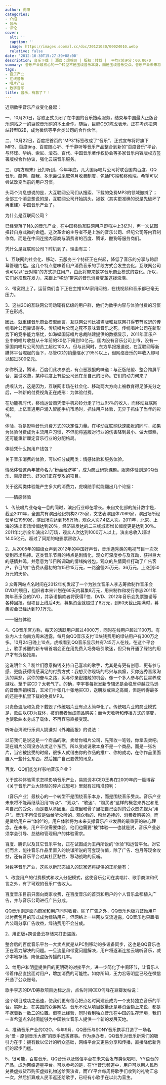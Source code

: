 ```yaml
---
author: 虎嗅
categories:
- 介绍
- 音乐
- 评论
cover:
  alt: ''
  caption: ''
  image: https://images.soomal.cc/doc/20121030/00024010.webp
  relative: false
date: '2012-10-30T15:27:39+08:00'
description: 音乐下载 | 源自：虎嗅网 | 版权：转载 |  平均/总评分：00.00/0
summary: 音乐产业最核心的一个转型不是围绕音乐本身，而是围绕音乐受众。音乐产业未来将不能再继续沿用“听众”、“观众”、“歌迷”、“购买者”这样的概念来界定和思考自己的受众，而是要从基因里、血液里和骨子里把自己面对的受众首先视为“用户”。音乐不再仅仅是做给听众听的、观众看的、粉丝追捧的、消费者购买的，而是做给用户来“体验”的……
tags:
- 音乐产业
- 在线音乐
- 唱片产业
- 数字音乐
title: 音乐，有救了？！
---
```


近期数字音乐产业变化叠起：

一、10月20日，谷歌正式关闭了在中国的音乐搜索服务，结束与中国最大正版音乐网站之一的巨鲸音乐网的本土合作。随后，巨鲸CEO陈戈表示，正在考虑把网站转型B2B，成为微信等平台类公司的合作伙伴。

二、10月22日，百度把首页的“MP3”标签改成了“音乐”，正式宣布将将旗下MP3、百度ting、百度随心听、千千静听等音乐产品整合到新的“百度音乐”平台，与环球、华纳、索尼、滚石、百代、中国音乐著作权协会等多家音乐内容版权方签署版权合作协议，强化云端音乐服务。

三、《南方周末》还打听到，今年年底，几大国际唱片公司将联合国内百度、QQ音乐、酷狗、酷我、多米尝试采取包月收费制度，包括PC端和移动端。希望可以尝试改变当前的用户习惯。

头两个消息想说的是，大互联网公司们从搜索、下载的免费MP3的领域撤摊了；全部三个消息想说的是，互联网公司开始挑头，拯救（其实更准确的说是先破坏了再重建）中国音乐产业了。

为什么是互联网公司？

已经衰落了N久的音乐产业，在中国移动互联网用户即将冲上3亿时，再一次试图扭转自身式微的命运。这次革命的主导者不是上游的音乐公司、经纪公司等内容制作商，而是在中间连接内容商与消费者的百度、腾讯、酷狗等服务商们。

凭什么是互联网公司？时机到了。理由有三：

1、互联网的社会化、移动、云服务三个特征正在兴起，降低了音乐的分享与跨屏幕管理门槛。这几个特点意味着用户消费音乐的手段方式会发生变化，互联网公司也可以以“云对端”的方式抓住用户，由此将带来数字音乐商业模式的变化。所以，它们必须现在发力，来跟上“移动”带来的音乐消费变革这拨浪潮。

2、带宽跟上了。运营商们当下正在主推10M家用网络，在线视频和音乐都已毫无压力。

3、这些2C的互联网公司动辄有亿级的用户群，他们为数字内容与体验付费的习惯正在形成。

因此，就重建音乐商业模型而言，互联网公司比被盗版和互联网打得节节败退的传统唱片公司靠谱得多。传统唱片公司之死不意味着音乐之死。传统唱片公司在新形势下的竞争能力堪忧，如海蝶国际唱片总裁陆建提供的数据显示，2011年音乐产业中的唱片收益从十年前的20亿下降到10亿元，国内没有音乐公司上市，没有一家国内唱片公司的员工超过100人。但与此同时，东方早报报道说，在互联网等新媒体平台崛起的当下，尽管CD的销量缩水了95%以上，但网络音乐的年收入却可以超过300亿元。

如你所见，腾讯、百度们此次参战，有点恶狠狠的味道：与正版结盟、整合跨屏平台、尝试收费，某种程度上有些公司还在革自己的旧命。它们的动力何来？

虎嗅认为，这是因为，互联网市场在社会化、移动两大方向上被教育得足够充分之后，一种新的付费视角正在成形：为体验付费。

在功能机时代，移动运营商凭借手机彩铃分走了行业95%的收入，而移动互联网初起，上亿普通用户涌入智能手机市场时，抓住用户体验，无异于抓住了当年的彩铃。

体验，将是影响音乐消费方式的决定性力量。在移动互联网快速膨胀的同时，如果为体验付费成为主流用户习惯，不但能将盗版对行业的伤害降到最小、做大蛋糕，还可能重新厘定音乐行业的分配格局。

体验凭什么掏用户钱包？

关于音乐消费的体验，可以细分成两类：情感体验和服务体验。

情感体验这两年被命名为“粉丝经济学”，成为商业研究课题。服务体验则是QQ音乐、百度音乐、虾米们正在专攻的项目。

关于这两类体验能产生多大的消费力，虎嗅随手就能翻出几个论据：

――情感体验

1、传统唱片业奄奄一息的同时，演出行业却在增长。来自文化部的统计数字是，截至2011年，全国共有演出经纪机构2725家，文艺表演团体7069家，演出场所经营单位1959家，演出场次达到155万场，观众人次7.4亿人次。2011年，北京、上海的演出市场增幅达到20%，经济较发达的二三线城市增长幅度更是达到30%。2011年北京全年演出2.1万场，观众人次达到1000万人以上，演出总收入超过14.05亿元，超过了同期的电影票房收入。

2、从2005年的超级女声到2012年的中国好声音，音乐选秀类的电视节目一次次受到市场热捧。这类音乐节目的特点是剧情化，观众可深度参与及互动，获得巨大的感情共鸣，并愿意为节目所调动的情绪掏钱包。观众的热情同样打动了广告客户，节目的广告费从最初的每15秒15万元，一路途径25万元、36万元，上涨到50万元的天价。

3 众筹网站点名时间在2012年初发起了一个为独立音乐人李志筹款制作音乐会DVD的项目，组织者本来计划在60天内募集8万元，用来制作和发行李志2011年跨年音乐会的DVD，并承诺捐款者将获得T恤、DVD、2012年音乐会免票邀请等各种回报。但项目上线后4天，募集资金就超过了8万元，到60天截止期满时，募集资金已经达到19.1万元。

――服务体验

4、QQ音乐官方称，每天的活跃用户超过4000万，同时在线用户超过1100万。有业内人士向南方周末透露，每月向QQ音乐支付10块钱费用的绿钻用户有300万之多。10月24日晚上10点，虎嗅看到QQ音乐显示共有745万人在线。在这个平台上，歌手苏醒的新专辑首唱会正在用免费入场券吸引歌迷，但只有开通了绿钻的用户才有资格抢票。

这说明什么？粉丝们愿意掏钱支持自己喜欢的歌手，尤其是有更有创意、更有参与感、更能获得情感满足的付费方式：我想买你现场的尽兴与疯癫，买你选秀晋级淘汰的喜悲，买你的奋斗之路，买与你亲密接触的机会，像一个多人参与的巨星养成游戏。至于买CD？太老气了。的确，李宇春每张发新专辑还是会稳居卓越亚马逊的音像热销榜首，玉米们十张几十张地买CD，送朋友或束之高阁，但是听得最多的还是手机里下载的免费MP3。

只责备盗版和免费下载毁了传统唱片业有点太简单化了。传统唱片业的商业模式是，歌曲以CD为载体，被消费者当成商品购买；而今天收听和传播方式的演变，也使歌曲本身成了载体，不再容易直接变现。

听听台湾流行乐词人姚谦对《外滩画报》的说法：


以前我们是说这是一个商品的歌，卖给你唱片公司，先预收一笔钱，你拿去卖吧。现在唱片公司没办法卖这个东西，所以变成说歌本身不是一个商品，而是一张名片，当它被接受的时候，很多人就借由你的作品的推广、你的成功，在你作品里面置入一些什么东西，然后推广自己要做的讯息。


百度、QQ们能怎样影响音乐产业？

关于这种体验需求怎样影响音乐产业，易凯资本CEO王冉在2009年的一篇博客《关于音乐产业大转型的碎片式思考》里就有过精准预判：


（音乐产业）最核心的一个转型不是围绕音乐本身，而是围绕音乐受众。音乐产业未来将不能再继续沿用“听众”、“观众”、“歌迷”、“购买者”这样的概念来界定和思考自己的受众，而是要从基因里、血液里和骨子里把自己面对的受众首先视为“用户”。音乐不再仅仅是做给听众听的、观众看的、粉丝追捧的、消费者购买的，而是做给用户来“体验”的。用户体验将为未来支撑音乐产业发展的最重要的轴心理念。在未来，用户不仅需要体验，他们也需要“被”体验――也就是说，音乐产业必须学会引导、总结和管理用户的体验需求。


百度、腾讯以及其它音乐平台，正在试图成为王冉所说的“体验”和运营平台。对它们而言，能往音乐作品里置入的姚谦所说的可套现价值，除了广告、包月等现金收益，还有音乐平台对其社区黏性、移动战略的反哺。

对数字音乐产业，这些以新形态加入的玩家还将提供的正能量有：

1、改变用户的付费模式和收入分配模式，这使音乐公司在卖唱片、歌手商演和代言之外，有了可观的音乐广告收入。

百度音乐目前只面向商家收费，在百度音乐的首页和用户的个人音乐盒都植入广告，并与音乐公司进行广告分成。

QQ音乐则是面向商家和用户同时收费。除了广告之外，QQ音乐也极力鼓励用户以付费包月的形式成为绿钻用户。但网络上一些网友交流透露，QQ音乐也只跟唱片公司分享广告收益，绿钻费用不会分成。

2、用正版+跨设备云存储来打击盗版。

整合后的百度音乐平台一大卖点就是从PC到移动的多设备同步，这也是QQ音乐也正在着力解决的问题。一旦流量和带宽问题解决，用户将逐渐连接云端听音乐，减少本地存储，降低盗版传播的几率。

3、给用户和明星提供目的更明确的对接平台，进一步简化了中间环节，让音乐人带着作品直接面对用户，增加消费的可能性。如你所知，王力宏等明星已经在微信开通了公众账号。

歌手李志的DVD筹款项目达标之后，点名时间CEO何峰在豆瓣发帖说：


这个项目成功之迅速，使我们更有信心把点名时间建设成为一个支持独立音乐的平台。实际上，在美国的众筹网站，音乐不论从项目数量还是募资金额上来说，都是牢据着数一数二的位置。借鉴此经验，同时看到独立音乐在中国的生存环境，我们一直希望点名时间能够为中国独立音乐人提供一个新的发展天地。


4、推动音乐产业的O2O。今年9月，QQ音乐与SONY音乐携手打造了一场名为“爱・原创音乐大赛”的歌手选拔赛事。作为承办者，QQ音乐对音乐新秀们的吸引力在于：拥有数以亿计的听众基础，网络平台又更易分享和传播，直接降低新秀们的起步门槛。

5、很可能，百度音乐、QQ音乐以及微信平台在未来会发布类似唱吧、YY语音的产品，成为网络造星平台。可以参考的是，在YY音乐频道中，用户可以用人民币兑换虚拟货币购买虚拟礼物送给表演者，而YY平台每周将歌手们收到的礼物汇总一次，然后折算成人民币返还给歌手，已经有小歌手在以此为营生。